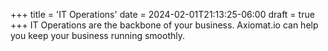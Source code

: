 +++
title = 'IT Operations'
date = 2024-02-01T21:13:25-06:00
draft = true
+++
IT Operations are the backbone of your business. Axiomat.io can help you keep your business running smoothly.